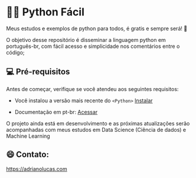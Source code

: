 # 🖖🏻 Python Fácil

Meus estudos e exemplos de python para todos, é gratis e sempre será! 🐍

O objetivo desse repositório é disseminar a linguagem python em português-br, com
fácil acesso e simplicidade nos comentários entre o código;

## 💻 Pré-requisitos

Antes de começar, verifique se você atendeu aos seguintes requisitos:

- Você instalou a versão mais recente do `<Python>` [Instalar](https://www.python.org/)

- Documentação em pt-br: [Acessar](https://docs.python.org/pt-br/3/)

O projeto ainda está em desenvolvimento e as próximas atualizações serão
acompanhadas com meus estudos em Data Science (Ciência de dados) e Machine Learning

## 😄 Contato: <br>

https://adrianolucas.com
